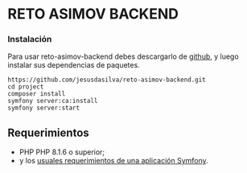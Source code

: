 # RETO ASIMOV BACKEND


### Instalación

Para usar reto-asimov-backend debes descargarlo de [github](https://github.com/jesusdasilva/reto-asimov-backend), y luego instalar sus dependencias de paquetes.

```
https://github.com/jesusdasilva/reto-asimov-backend.git
cd project
composer install
symfony server:ca:install
symfony server:start
```

## Requerimientos

* PHP PHP 8.1.6 o superior;
* y los [usuales requerimientos de una aplicación Symfony](https://symfony.com/doc/current/reference/requirements.html).
